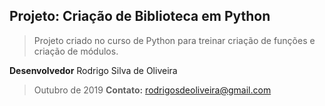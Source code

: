 ﻿## Projeto: Criação de Biblioteca em Python

>Projeto criado no curso de Python para treinar criação de funções e criação de módulos.

**Desenvolvedor** Rodrigo Silva de Oliveira
> Outubro de 2019
> **Contato:** rodrigosdeoliveira@gmail.com
